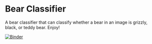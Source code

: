 # Bear Classifier

A bear classifier that can classify whether a bear in an image is grizzly, black, or teddy bear. Enjoy!

[![Binder](https://mybinder.org/badge_logo.svg)](https://mybinder.org/v2/gh/jeff-ridgeway/demo_fastai_bear_classifier/HEAD?filepath=%2Fvoila%2Frender%2Fdemo_fastai_chapt2_bear_classifier.ipynb) 

